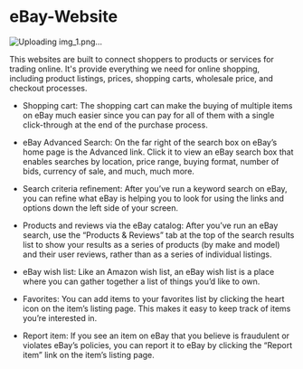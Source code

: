# eBay-Website


![Uploading img_1.png…]()


This websites are built to connect shoppers to products or services for trading online. It's provide everything we need for online shopping, including product listings, prices, shopping carts, wholesale price, and checkout processes.

* Shopping cart: The shopping cart can make the buying of multiple items on eBay much easier since you can pay for all of them with a single click-through at the end of the purchase process.

* eBay Advanced Search: On the far right of the search box on eBay’s home page is the Advanced link. Click it to view an eBay search box that enables searches by location, price range, buying format, number of bids, currency of sale, and much, much more.

* Search criteria refinement: After you’ve run a keyword search on eBay, you can refine what eBay is helping you to look for using the links and options down the left side of your screen.

* Products and reviews via the eBay catalog: After you’ve run an eBay search, use the “Products & Reviews” tab at the top of the search results list to show your results as a series of products (by make and model) and their user reviews, rather than as a series of individual listings.

* eBay wish list: Like an Amazon wish list, an eBay wish list is a place where you can gather together a list of things you’d like to own.

* Favorites: You can add items to your favorites list by clicking the heart icon on the item’s listing page. This makes it easy to keep track of items you’re interested in.

* Report item: If you see an item on eBay that you believe is fraudulent or violates eBay’s policies, you can report it to eBay by clicking the “Report item” link on the item’s listing page.
